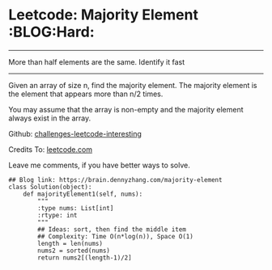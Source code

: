 # Leetcode: Majority Element     :BLOG:Hard:


---

More than half elements are the same. Identify it fast  

---

Given an array of size n, find the majority element. The majority element is the element that appears more than n/2 times.  

You may assume that the array is non-empty and the majority element always exist in the array.  

Github: [challenges-leetcode-interesting](https://github.com/DennyZhang/challenges-leetcode-interesting/tree/master/majority-element)  

Credits To: [leetcode.com](https://leetcode.com/problems/majority-element/description/)  

Leave me comments, if you have better ways to solve.  

    ## Blog link: https://brain.dennyzhang.com/majority-element
    class Solution(object):
        def majorityElement1(self, nums):
            """
            :type nums: List[int]
            :rtype: int
            """
            ## Ideas: sort, then find the middle item
            ## Complexity: Time O(n*log(n)), Space O(1)
            length = len(nums)
            nums2 = sorted(nums)
            return nums2[(length-1)/2]
